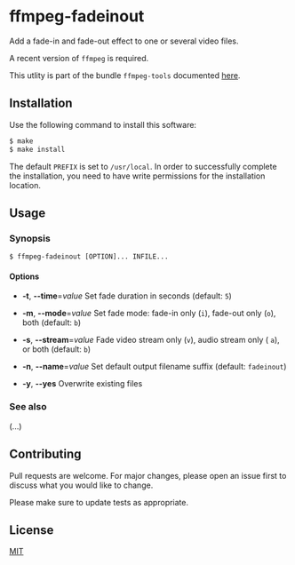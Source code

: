 # ffmpeg-fadeinout

Add a fade-in and fade-out effect to one or several video files.

A recent version of `ffmpeg` is required.

This utlity is part of the bundle `ffmpeg-tools` documented [here](../README.md).

## Installation

Use the following command to install this software:

```bash
$ make
$ make install
```

The default `PREFIX` is set to `/usr/local`.  In order to successfully complete the installation, you need to have write permissions for the installation location.

## Usage

### Synopsis

```console
$ ffmpeg-fadeinout [OPTION]... INFILE...
```

#### Options

- **-t**, **--time**=_value_
  Set fade duration in seconds (default: `5`)

- **-m**, **--mode**=_value_
  Set fade mode: fade-in only (`i`), fade-out only (`o`), both (default: `b`)

- **-s**, **--stream**=_value_
  Fade video stream only (`v`), audio stream only ( `a`), or both (default: `b`)

- **-n**, **--name**=_value_
  Set default output filename suffix (default: `fadeinout`)

- **-y**, **--yes**
  Overwrite existing files

### See also

(...)

## Contributing

Pull requests are welcome. For major changes, please open an issue first to discuss what you would like to change.

Please make sure to update tests as appropriate.

## License

[MIT](https://choosealicense.com/licenses/mit/)
